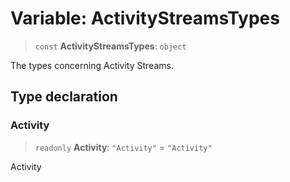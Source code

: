 # Variable: ActivityStreamsTypes

> `const` **ActivityStreamsTypes**: `object`

The types concerning Activity Streams.

## Type declaration

### Activity

> `readonly` **Activity**: `"Activity"` = `"Activity"`

Activity
